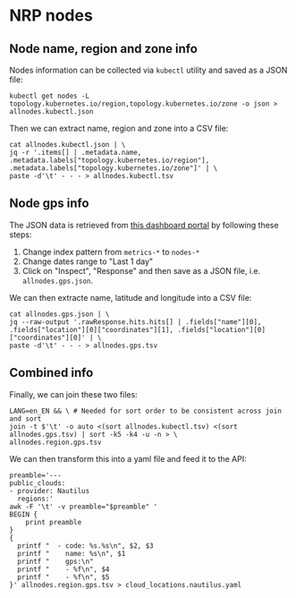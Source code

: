 # NRP nodes

## Node name, region and zone info

Nodes information can be collected via `kubectl` utility and saved as a JSON file:

    kubectl get nodes -L topology.kubernetes.io/region,topology.kubernetes.io/zone -o json > allnodes.kubectl.json

Then we can extract name, region and zone into a CSV file:

    cat allnodes.kubectl.json | \
    jq -r '.items[] | .metadata.name, .metadata.labels["topology.kubernetes.io/region"], .metadata.labels["topology.kubernetes.io/zone"]' | \
    paste -d'\t' - - - > allnodes.kubectl.tsv

## Node gps info
The JSON data is retrieved from [this dashboard portal](https://elastic-igrok.nrp-nautilus.io/app/discover#/) by following these steps:
1. Change index pattern from `metrics-*` to `nodes-*`
1. Change dates range to "Last 1 day"
1. Click on "Inspect", "Response" and then save as a JSON file, i.e. `allnodes.gps.json`.

We can then extracte name, latitude and longitude into a CSV file:

    cat allnodes.gps.json | \
    jq --raw-output '.rawResponse.hits.hits[] | .fields["name"][0], .fields["location"][0]["coordinates"][1], .fields["location"][0]["coordinates"][0]' | \
    paste -d'\t' - - - > allnodes.gps.tsv

## Combined info

Finally, we can join these two files:

    LANG=en_EN && \ # Needed for sort order to be consistent across join and sort
    join -t $'\t' -o auto <(sort allnodes.kubectl.tsv) <(sort allnodes.gps.tsv) | sort -k5 -k4 -u -n > \
    allnodes.region.gps.tsv

We can then transform this into a yaml file and feed it to the API:

    preamble='---
    public_clouds:
    - provider: Nautilus
      regions:'
    awk -F '\t' -v preamble="$preamble" '
    BEGIN {
        print preamble
    }
    {
      printf "  - code: %s.%s\n", $2, $3
      printf "    name: %s\n", $1
      printf "    gps:\n"
      printf "    - %f\n", $4
      printf "    - %f\n", $5
    }' allnodes.region.gps.tsv > cloud_locations.nautilus.yaml

